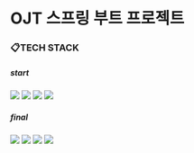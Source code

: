 # OJT 스프링 부트 프로젝트

### 📋TECH STACK  
##### start
<img src="https://img.shields.io/badge/HTML5-E34F26.svg?style=flat-squre&logo=HTML5&logoColor=black"/> <img src="https://img.shields.io/badge/CSS3-1572B6.svg?style=flat-squre&logo=CSS3&logoColor=black"/> <img src="https://img.shields.io/badge/JS-F7DF1E.svg?style=flat-squre&logo=JavaScript&logoColor=black"/> <img src="https://img.shields.io/badge/JSP-6DB33F?style=flat-squre&logo=JSP&logoColor=black"/>  
  
##### final
<img src="https://img.shields.io/badge/SpringBoot-6DB33F.svg?style=flat-squre&logo=SpringBoot&logoColor=black"/> <img src="https://img.shields.io/badge/Gradle-022b22.svg?style=flat-squre&logo=Gradle&logoColor=white"/> <img src="https://img.shields.io/badge/JPA-b3ad7b.svg?style=flat-squre&logo=JPA&logoColor=white"/> <img src="https://img.shields.io/badge/React-61DAFB.svg?style=flat-squre&logo=React&logoColor=black"/>  

